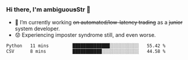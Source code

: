### Hi there, I'm ambiguou~~s~~Str 👋

<!--
**ambiguoustexture/ambiguoustexture** is a ✨ _special_ ✨ repository because its `README.md` (this file) appears on your GitHub profile.

Here are some ideas to get you started:
-->
- 🔭 I’m currently working ~~on automated/low-latency trading~~ as a ~~junior~~ system developer.
- :worried: Experiencing imposter syndrome still, and even worse.

<!--START_SECTION:waka-->

```txt
Python   11 mins         ██████████████░░░░░░░░░░░   55.42 %
CSV      8 mins          ███████████░░░░░░░░░░░░░░   44.58 %
```

<!--END_SECTION:waka-->
